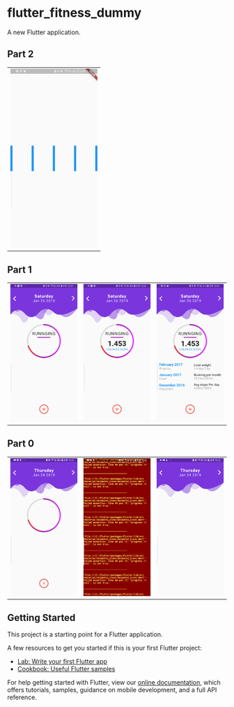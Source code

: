 # flutter_fitness_dummy

A new Flutter application.

## Part 2

<div style="text-align: center">
  <table>
    <tr>
      <td style="text-align: center">
        <img src="https://github.com/JAICHANGPARK/flutter_fitness_dummy/blob/master/screen_capture/pt2/device-2019-01-26-131339.png" width="200">
      </td>
    </tr>
  </table>
</div>

## Part 1

<div style="text-align: center">
  <table>
    <tr>
      <td style="text-align: center">
        <img src="https://github.com/JAICHANGPARK/flutter_fitness_dummy/blob/master/screen_capture/pt1/device-2019-01-26-124347.png" width="200">
      </td>
      <td style="text-align: center">
        <img src="https://github.com/JAICHANGPARK/flutter_fitness_dummy/blob/master/screen_capture/pt1/device-2019-01-26-124626.png" width="200">
      </td>
      <td style="text-align: center">
        <img src="https://github.com/JAICHANGPARK/flutter_fitness_dummy/blob/master/screen_capture/pt1/device-2019-01-26-125444.png" width="200">
      </td> 
    </tr>
  </table>
</div>


## Part 0

<div style="text-align: center">
  <table>
    <tr>
      <td style="text-align: center">
        <img src="https://github.com/JAICHANGPARK/flutter_fitness_dummy/blob/master/screen_capture/pt0/device-2019-01-24-231044.png" width="200">
      </td>
      <td style="text-align: center">
        <img src="https://github.com/JAICHANGPARK/flutter_fitness_dummy/blob/master/screen_capture/pt0/device-2019-01-24-230557.png" width="200">
      </td>
      <td style="text-align: center">
        <img src="https://github.com/JAICHANGPARK/flutter_fitness_dummy/blob/master/screen_capture/pt0/device-2019-01-24-221304.png" width="200">
      </td> 
    </tr>
  </table>
</div>



## Getting Started

This project is a starting point for a Flutter application.

A few resources to get you started if this is your first Flutter project:

- [Lab: Write your first Flutter app](https://flutter.io/docs/get-started/codelab)
- [Cookbook: Useful Flutter samples](https://flutter.io/docs/cookbook)

For help getting started with Flutter, view our 
[online documentation](https://flutter.io/docs), which offers tutorials, 
samples, guidance on mobile development, and a full API reference.
